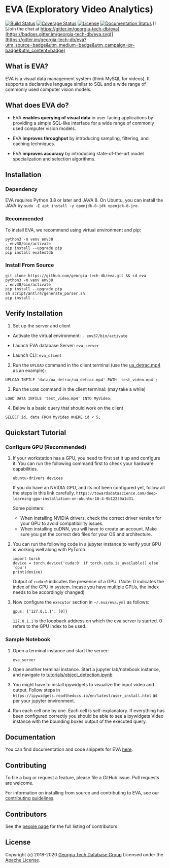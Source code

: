 # EVA (Exploratory Video Analytics)

[![Build Status](https://travis-ci.org/georgia-tech-db/eva.svg?branch=master)](https://travis-ci.com/georgia-tech-db/eva)
[![Coverage Status](https://coveralls.io/repos/github/georgia-tech-db/eva/badge.svg?branch=master)](https://coveralls.io/github/georgia-tech-db/eva?branch=master)
[![License](https://img.shields.io/badge/License-Apache%202.0-blue.svg)](https://opensource.org/licenses/Apache-2.0)
[![Documentation Status](https://readthedocs.org/projects/exvian/badge/?version=latest)](https://evagatech.readthedocs.io/en/latest/index.html) [![Join the chat at https://gitter.im/georgia-tech-db/eva](https://badges.gitter.im/georgia-tech-db/eva.svg)](https://gitter.im/georgia-tech-db/eva?utm_source=badge&utm_medium=badge&utm_campaign=pr-badge&utm_content=badge)

## What is EVA?

EVA is a visual data management system (think MySQL for videos). It supports a declarative language similar to SQL and a wide range of commonly used  computer vision models.

## What does EVA do?

* EVA **enables querying of visual data** in user facing applications by providing a simple SQL-like interface for a wide range of commonly used computer vision models.

* EVA **improves throughput** by introducing sampling, filtering, and caching techniques.

* EVA **improves accuracy** by introducing state-of-the-art model specialization and selection algorithms.

## Installation

### Dependency
EVA requires Python 3.8 or later and JAVA 8. On Ubuntu, you can install the JAVA by `sudo -E apt install -y openjdk-8-jdk openjdk-8-jre`.

### Recommended
To install EVA, we recommend using virtual environment and pip:
```shell
python3 -m venv env38
. env38/bin/activate
pip install --upgrade pip
pip install evatestdb
```

### Install From Source
```shell
git clone https://github.com/georgia-tech-db/eva.git && cd eva
python3 -m venv env38
. env38/bin/activate
pip install --upgrade pip
sh script/antlr4/generate_parser.sh
pip install .
```

## Verify Installation

1. Set up the server and client
- Activate the virtual environment: `. env37/bin/activate`

- Launch EVA database Server: `eva_server`

- Launch CLI: `eva_client`

2. Run the `UPLOAD` command in the client terminal (use the [ua_detrac.mp4](data/ua_detrac/ua_detrac.mp4) as an example):
```mysql
UPLOAD INFILE 'data/ua_detrac/ua_detrac.mp4' PATH 'test_video.mp4';
```

3. Run the `LOAD` command in the client terminal: (may take a while)
```mysql
LOAD DATA INFILE 'test_video.mp4' INTO MyVideo;
```

4. Below is a basic query that should work on the client
```mysql
SELECT id, data FROM MyVideo WHERE id < 5;
```

## Quickstart Tutorial

### Configure GPU (Recommended)

1. If your workstation has a GPU, you need to first set it up and configure it. You can run the following command first to check your hardware capabilities.

    ```
    ubuntu-drivers devices
    ```

    If you do have an NVIDIA GPU, and its not been configured yet, follow all the steps in this link carefully. `https://towardsdatascience.com/deep-learning-gpu-installation-on-ubuntu-18-4-9b12230a1d31`.

    Some pointers:
    - When installing NVIDIA drivers, check the correct driver version for your GPU to avoid compatibiility issues.
    - When installing cuDNN, you will have to create an account. Make sure you get the correct deb files for your OS and architecture.

2. You can run the following code in a jupyter instance to verify your GPU is working well along with PyTorch.

    ```
    import torch
    device = torch.device('cuda:0' if torch.cuda.is_available() else 'cpu')
    print(device)
    ```

    Output of `cuda:0` indicates the presence of a GPU. (Note: 0 indicates the index of the GPU in system. Incase you have multiple GPUs, the index needs to be accordingly changed)

2. Now configure the `executor` section in `~/.eva/eva.yml` as follows:

    ```
    gpus: {'127.0.1.1': [0]}
    ```

    `127.0.1.1` is the loopback address on which the eva server is started. 0 refers to the GPU index to be used.

### Sample Notebook

1. Open a terminal instance and start the server:
    ```
    eva_server
    ```

2. Open another terminal instance. Start a jupyter lab/notebook instance, and navigate to [tutorials/object_detection.ipynb](tutorials/object_detection.ipynb)

3. You might have to install ipywidgets to visualize the input video and output. Follow steps in `https://ipywidgets.readthedocs.io/en/latest/user_install.html` as per your jupyter environment.

4. Run each cell one by one. Each cell is self-explanatory. If everything has been configured correctly you should be able to see a ipywidgets Video instance with the bounding boxes output of the executed query.

## Documentation

You can find documentation and code snippets for EVA [here](https://evagatech.readthedocs.io/).

## Contributing

To file a bug or request a feature, please file a GitHub issue. Pull requests are welcome.

For information on installing from source and contributing to EVA, see our
[contributing guidelines](./CONTRIBUTING.md).

## Contributors

See the [people page](https://github.com/georgia-tech-db/eva/graphs/contributors) for the full listing of contributors.

## License
Copyright (c) 2018-2020 [Georgia Tech Database Group](http://db.cc.gatech.edu/)
Licensed under the [Apache License](LICENSE).
